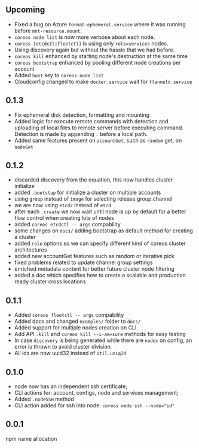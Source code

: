 ## Upcoming
- Fixed a bug on Azure `format-ephemeral.service` where it was running before
`mnt-resource.mount`.
- `coreos node list` is now more verbose about each node.
- `coreos [etcdctl|fleetctl]` is using only `role=services` nodes.
- Using discovery again but without the hassle that we had before.
- `coreos kill` enhanced by starting node's destruction at the same time
- `coreos bootstrap` enhanced by pooling different node creations per account
- Added `host` key to `coreos node list`
- Cloudconfig changed to make `docker.service` wait for `flanneld.service`

## 0.1.3
- Fix ephemeral disk detection, formatting and mounting
- Added logic for execute remote commands with detection and uploading of local
files to remote server before executing command. Detection is made by appending
`:` before a local path.
- Added same features present on `accountGet`, such as `random` get, on `nodeGet`

## 0.1.2
- discarded discovery from the equation, this now handles cluster initialize
- added `.bootstap` for initialize a cluster on multiple accounts
- using `group` instead of `image` for selecting release group channel
- we are now using `etcd2` instead of `etcd`
- after each `.create` we now wait until node is up by default for a better flow
control when creating lots of nodes
- added `coreos etcdctl -- args` compability
- some changes on `docs/` adding bootstrap as default method for creating a
cluster
- added `role` options so we can specify different kind of coreos cluster
architectures
- added new accountGet features such as random or iterative pick
- fixed problems related to update channel group settings
- enriched metadata content for better future cluster node filtering
- added a doc which specifies how to create a scalable and production ready
cluster cross locations

## 0.1.1
- Added `coreos fleetctl -- args` compability
- Added docs and changed `examples/` folder to `docs/`
- Added support for multiple nodes creation on CLI
- Add API `.kill` and `coreos kill --i-am=sure` methods for easy testing
- In case `discovery` is being generated while there are `nodes` on config, an
error is thrown to avoid cluster division.
- All ids are now uuid32 instead of `Util.uniqId`

## 0.1.0
- node now has an independent ssh certificate;
- CLI actions for: account, configs, node and services management;
- Added `.nodeSSH` method
- CLI action added for ssh into node: `coreos node ssh --node="id"`

## 0.0.1
npm name allocation
